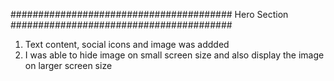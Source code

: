 

########################################
Hero Section
########################################
1. Text content, social icons and image was addded
2. I was able to hide image on small screen size and also display the image  on  larger screen size

